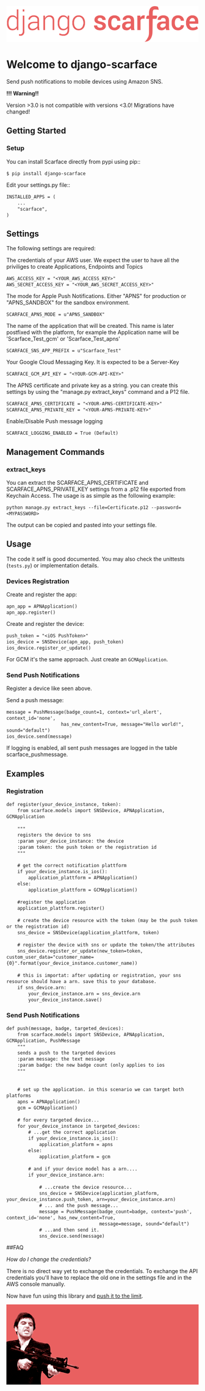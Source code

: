 ![django-scarface](logo_transparent.png)

# Welcome to django-scarface

Send push notifications to mobile devices using Amazon SNS.

**!!! Warning!!**

Version >3.0 is not compatible with versions <3.0! Migrations have changed!

## Getting Started

### Setup
You can install Scarface directly from pypi using pip::

	$ pip install django-scarface


Edit your settings.py file::

	INSTALLED_APPS = (
		...
		"scarface",
	)



## Settings
The following settings are required:

The credentials of your AWS user. We expect the user to have all the priviliges to create Applications, Endpoints and Topics

    AWS_ACCESS_KEY = "<YOUR_AWS_ACCESS_KEY>"
    AWS_SECRET_ACCESS_KEY = "<YOUR_AWS_SECRET_ACCESS_KEY>"

The mode for Apple Push Notifications. Either "APNS" for production or "APNS_SANDBOX" for the sandbox environment.

    SCARFACE_APNS_MODE = u"APNS_SANDBOX"

The name of the application that will be created. This name is later postfixed with the platform, for example the Application name will be 'Scarface_Test_gcm' or 'Scarface_Test_apns'

    SCARFACE_SNS_APP_PREFIX = u"Scarface_Test"

Your Google Cloud Messaging Key. It is expected to be a Server-Key

    SCARFACE_GCM_API_KEY = "<YOUR-GCM-API-KEY>"

The APNS certificate and private key as a string. you can create this settings by using the "manage.py extract_keys" command and a P12 file.

    SCARFACE_APNS_CERTIFICATE = "<YOUR-APNS-CERTIFICATE-KEY>"
    SCARFACE_APNS_PRIVATE_KEY = "<YOUR-APNS-PRIVATE-KEY>"

Enable/Disable Push message logging 
    
    SCARFACE_LOGGING_ENABLED = True (Default)

## Management Commands
### extract_keys
You can extract the SCARFACE_APNS_CERTIFICATE and SCARFACE_APNS_PRIVATE_KEY settings from a .p12 file exported from Keychain Access. The usage is as simple as the following example:

    python manage.py extract_keys --file=Certificate.p12 --password=<MYPASSWORD>

The output can be copied and pasted into your settings file.

## Usage
The code it self is good documented. You may also check the unittests (`tests.py`) or implementation details.

### Devices Registration
Create and register the app:
    
    apn_app = APNApplication()
    apn_app.register()

Create and register the device:

    push_token = "<iOS PushToken>"
    ios_device = SNSDevice(apn_app, push_token)
    ios_device.register_or_update()

For GCM it's the same approach. Just create an `GCMApplication`.

    

### Send Push Notifications

Register a device like seen above.

Send a push message:

    message = PushMessage(badge_count=1, context='url_alert', context_id='none',
                        has_new_content=True, message="Hello world!", sound="default")
    ios_device.send(message)

If logging is enabled, all sent push messages are logged in the table scarface_pushmessage.


## Examples

### Registration
    def register(your_device_instance, token):
        from scarface.models import SNSDevice, APNApplication, GCMApplication

        """
        registers the device to sns
        :param your_device_instance: the device
        :param token: the push token or the registration id
        """

        # get the correct notification plattform
        if your_device_instance.is_ios():
            application_plattform = APNApplication()
        else:
            application_plattform = GCMApplication()

        #register the application
        application_plattform.register()

        # create the device resource with the token (may be the push token or the registration id)
        sns_device = SNSDevice(application_plattform, token)

        # register the device with sns or update the token/the attributes
        sns_device.register_or_update(new_token=token, custom_user_data="customer_name={0}".format(your_device_instance.customer_name))

        # this is importat: after updating or registration, your sns resource should have a arn. save this to your database.
        if sns_device.arn:
            your_device_instance.arn = sns_device.arn
            your_device_instance.save()

### Send Push Notifications
    def push(message, badge, targeted_devices):
        from scarface.models import SNSDevice, APNApplication, GCMApplication, PushMessage
        """
        sends a push to the targeted devices
        :param message: the text message
        :param badge: the new badge count (only applies to ios
        """


        # set up the application. in this scenario we can target both platforms
        apns = APNApplication()
        gcm = GCMApplication()

        # for every targeted device...
        for your_device_instance in targeted_devices:
            # ...get the correct application
            if your_device_instance.is_ios():
                application_platform = apns
            else:
                application_platform = gcm

            # and if your device model has a arn....
            if your_device_instance.arn:

                # ...create the device resource...
                sns_device = SNSDevice(application_platform, your_device_instance.push_token, arn=your_device_instance.arn)
                # ... and the push message...
                message = PushMessage(badge_count=badge, context='push', context_id='none', has_new_content=True,
                                      message=message, sound="default")
                # ...and then send it.
                sns_device.send(message)

##FAQ

_How do I change the credentials?_

There is no direct way yet to exchange the credentials. To exchange the API credentials you'll have to replace the old one in the settings file and in the AWS console manually. 

Now have fun using this library and [push it to the limit](https://www.youtube.com/watch?v=9D-QD_HIfjA).

![the movie](scarface-movie.png)
